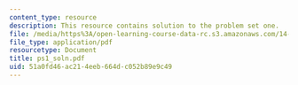 ```yaml
---
content_type: resource
description: This resource contains solution to the problem set one.
file: /media/https%3A/open-learning-course-data-rc.s3.amazonaws.com/14-04-intermediate-microeconomic-theory-fall-2006/51a0fd46ac214eeb664dc052b89e9c49_ps1_soln.pdf
file_type: application/pdf
resourcetype: Document
title: ps1_soln.pdf
uid: 51a0fd46-ac21-4eeb-664d-c052b89e9c49
---
```

